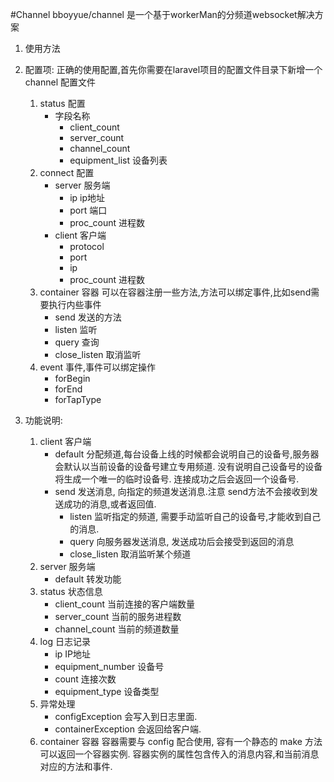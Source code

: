 #Channel 
bboyyue/channel 是一个基于workerMan的分频道websocket解决方案

1. 使用方法
2. 配置项:
    正确的使用配置,首先你需要在laravel项目的配置文件目录下新增一个 channel 配置文件
    1. status 配置
        - 字段名称
           - client_count
           - server_count
           - channel_count
           - equipment_list 设备列表
    2. connect 配置
        - server 服务端
            - ip ip地址
            - port 端口
            - proc_count 进程数
        - client 客户端
            - protocol
            - port
            - ip
            - proc_count 进程数
    3. container 容器 可以在容器注册一些方法,方法可以绑定事件,比如send需要执行内些事件
       - send  发送的方法
       - listen  监听
       - query  查询
       - close_listen 取消监听  
    4. event 事件,事件可以绑定操作
        - forBegin
        - forEnd
        - forTapType
    
 3. 功能说明:
    1. client 客户端
       - default 分配频道,每台设备上线的时候都会说明自己的设备号,服务器会默认以当前设备的设备号建立专用频道.
         没有说明自己设备号的设备将生成一个唯一的临时设备号. 连接成功之后会返回一个设备号.
       - send 发送消息, 向指定的频道发送消息.注意 send方法不会接收到发送成功的消息,或者返回值.
         - listen 监听指定的频道, 需要手动监听自己的设备号,才能收到自己的消息.
         - query 向服务器发送消息, 发送成功后会接受到返回的消息
         - close_listen 取消监听某个频道
    2. server 服务端
       - default 转发功能
    3. status 状态信息
       - client_count 当前连接的客户端数量
       - server_count 当前的服务进程数
       - channel_count 当前的频道数量
    4. log 日志记录
       - ip IP地址
       - equipment_number 设备号
       - count 连接次数
       - equipment_type 设备类型 
    5. 异常处理
       - configException 会写入到日志里面.
       - containerException 会返回给客户端.
    6. container 容器
       容器需要与 config 配合使用, 容有一个静态的 make 方法可以返回一个容器实例.
       容器实例的属性包含传入的消息内容,和当前消息对应的方法和事件.
